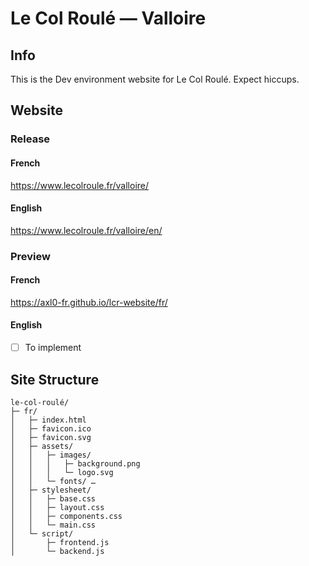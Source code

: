 # Le Col Roulé — Valloire

## Info

This is the Dev environment website for Le Col Roulé. Expect hiccups.

## Website

### Release

#### French

https://www.lecolroule.fr/valloire/

#### English

https://www.lecolroule.fr/valloire/en/

### Preview

#### French

https://axl0-fr.github.io/lcr-website/fr/

#### English

- [ ] To implement

## Site Structure

```
le-col-roulé/
├─ fr/
│   ├─ index.html
│   ├─ favicon.ico
│   ├─ favicon.svg
│   ├─ assets/
│   │   ├─ images/
│   │   │   ├─ background.png
│   │   │   └─ logo.svg
│   │   └─ fonts/ …
│   ├─ stylesheet/
│   │   ├─ base.css
│   │   ├─ layout.css
│   │   ├─ components.css
│   │   └─ main.css
│   └─ script/
│       ├─ frontend.js
│       └─ backend.js
```
